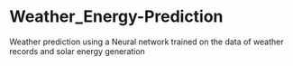 # Weather_Energy-Prediction
Weather prediction using a Neural network trained on the data of weather records and solar energy generation
